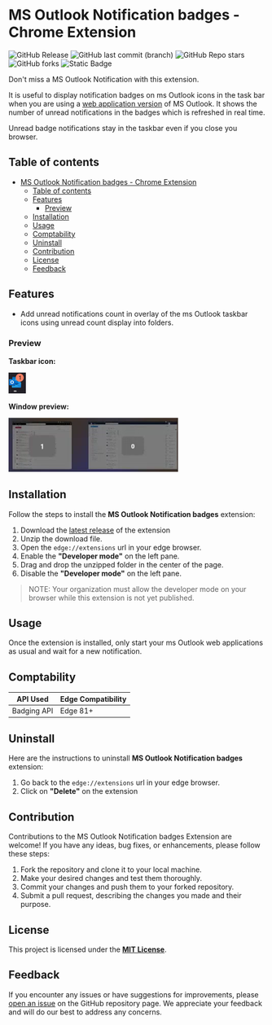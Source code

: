 # MS Outlook Notification badges - Chrome Extension

![GitHub Release](https://img.shields.io/github/v/release/devoldoak/msoutlook-notification-badges)
![GitHub last commit (branch)](https://img.shields.io/github/last-commit/devoldoak/msoutlook-notification-badges/main)
![GitHub Repo stars](https://img.shields.io/github/stars/devoldoak/msoutlook-notification-badges)
![GitHub forks](https://img.shields.io/github/forks/devoldoak/msoutlook-notification-badges)
![Static Badge](https://img.shields.io/badge/Chrome-Extension-blue)

Don't miss a MS Outlook Notification with this extension.

It is useful to display notification badges on ms Outlook icons in the task bar when you are using a [web application version](https://support.microsoft.com/en-us/topic/install-manage-or-uninstall-apps-in-microsoft-edge-0c156575-a94a-45e4-a54f-3a84846f6113) of MS Outlook. It shows the number of unread notifications in the badges which is refreshed in real time.

Unread badge notifications stay in the taskbar even if you close you browser.

## Table of contents

- [MS Outlook Notification badges - Chrome Extension](#ms-outlook-notification-badges---chrome-extension)
  - [Table of contents](#table-of-contents)
  - [Features](#features)
    - [Preview](#preview)
  - [Installation](#installation)
  - [Usage](#usage)
  - [Comptability](#comptability)
  - [Uninstall](#uninstall)
  - [Contribution](#contribution)
  - [License](#license)
  - [Feedback](#feedback)

## Features

- Add unread notifications count in overlay of the ms Outlook taskbar icons using unread count display into folders.

### Preview

**Taskbar icon:**

![Taskbar Icon](preview/taskbaricon.png)

**Window preview:** 

![Window preview](preview/windowpreview.png)

## Installation 

Follow the steps to install the **MS Outlook Notification badges** extension:

1. Download the [latest release](https://github.com/devoldoak/msoutlook-notification-badges/archive/refs/tags/1.0.0.zip) of the extension
2. Unzip the download file.
3. Open the `edge://extensions` url in your edge browser.
4. Enable the **"Developer mode"** on the left pane.
5. Drag and drop the unzipped folder in the center of the page.
6. Disable the **"Developer mode"** on the left pane.

> NOTE: Your organization must allow the developer mode on your browser while this extension is not yet published.

## Usage

Once the extension is installed, only start your ms Outlook web applications as usual and wait for a new notification.

## Comptability

| API Used              | Edge Compatibility    |
|-----------------------|-----------------------|
| Badging API           | Edge 81+              |

## Uninstall

Here are the instructions to uninstall **MS Outlook Notification badges** extension:

1. Go back to the `edge://extensions` url in your edge browser.
2. Click on **"Delete"** on the extension

## Contribution

Contributions to the MS Outlook Notification badges Extension are welcome! If you have any ideas, bug fixes, or enhancements, please follow these steps:

1. Fork the repository and clone it to your local machine.
2. Make your desired changes and test them thoroughly.
3. Commit your changes and push them to your forked repository.
4. Submit a pull request, describing the changes you made and their purpose.

## License

This project is licensed under the [**MIT License**](./LICENSE).

## Feedback 

If you encounter any issues or have suggestions for improvements, please [open an issue](https://github.com/devoldoak/msoutlook-notification-badges/issues) on the GitHub repository page. We appreciate your feedback and will do our best to address any concerns.
